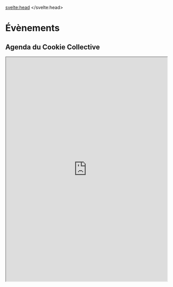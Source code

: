 <svelte:head>
    <title>Évènements</title> 
</svelte:head>
<script>
     import Calendar from "$lib/components/Calendar.svelte";
     import Info from "$lib/components/Info.svelte";
     import Evenements from "$lib/data/evenements.json";
     const passe = Evenements.passe;
     const avenir = Evenements.avenir;
</script>

# Évènements

<Info info="Cette page recense tout les évènements dédiés au <i>live coding</i> organisés par la scène francophone. Ajoutez vos évènements. N'oubliez pas de fournir un lien si possible. Renseignez les évènements avec quelques photographies ou captations pour faciliter l'archivage !" markdown=false />

## Agenda du Cookie Collective

<iframe title="Agenda du Cookie Collective" width="100%" height="700" src="https://framagenda.org/apps/calendar/embed/zpDjE9gGFeFZAmdz"></iframe>
